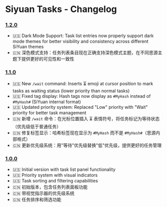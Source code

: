# Siyuan Tasks - Changelog

### [1.2.0](https://github.com/Macavity/siyuan-tasks/releases/tag/v1.2.0)

- 🇺🇸 Dark Mode Support: Task list entries now properly support dark mode themes for better visibility and consistency across different SiYuan themes
- 🇨🇳 深色模式支持：任务列表条目现在正确支持深色模式主题，在不同思源主题下提供更好的可见性和一致性

### [1.1.0](https://github.com/Macavity/siyuan-tasks/releases/tag/v1.1.0)

- 🇺🇸 New `/wait` command: Inserts ⏳ emoji at cursor position to mark tasks as waiting status (lower priority than normal tasks)
- 🇺🇸 Fixed tag display: Hash tags now display as `#MyHash` instead of `#MyHash#` (SiYuan internal format)
- 🇺🇸 Updated priority system: Replaced "Low" priority with "Wait" priority for better task management
- 🇨🇳 新增 `/wait` 命令：在光标位置插入 ⏳ 表情符号，将任务标记为等待状态（优先级低于普通任务）
- 🇨🇳 修复标签显示：哈希标签现在显示为 `#MyHash` 而不是 `#MyHash#`（思源内部格式）
- 🇨🇳 更新优先级系统：用"等待"优先级替换"低"优先级，提供更好的任务管理

### [1.0.0](https://github.com/Macavity/siyuan-tasks/releases/tag/v1.0.0)

- 🇺🇸 Initial version with task list panel functionality
- 🇺🇸 Priority system with visual indicators
- 🇺🇸 Task sorting and filtering capabilities
- 🇨🇳 初始版本，包含任务列表面板功能
- 🇨🇳 带视觉指示器的优先级系统
- 🇨🇳 任务排序和筛选功能
